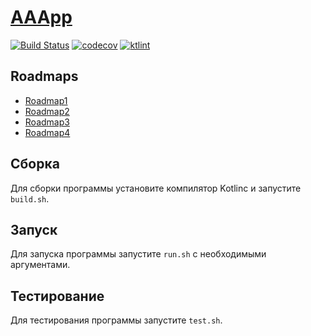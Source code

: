 # [AAApp](https://xwillq.github.io/AAApp/)

[![Build Status](https://travis-ci.com/xWillQ/AAApp.svg?branch=master)](https://travis-ci.com/xWillQ/AAApp)
[![codecov](https://codecov.io/gh/xWillQ/AAApp/branch/master/graph/badge.svg)](https://codecov.io/gh/xWillQ/AAApp)
[![ktlint](https://img.shields.io/badge/code%20style-%E2%9D%A4-FF4081.svg)](https://ktlint.github.io/)

## Roadmaps
- [Roadmap1](doc/ROADMAP1.md)
- [Roadmap2](doc/ROADMAP2.md)
- [Roadmap3](doc/ROADMAP3.md)
- [Roadmap4](doc/ROADMAP4.md)

## Сборка
Для сборки программы установите компилятор Kotlinc и запустите `build.sh`.

## Запуск
Для запуска программы запустите `run.sh` с необходимыми аргументами.

## Тестирование
Для тестирования программы запустите `test.sh`.
